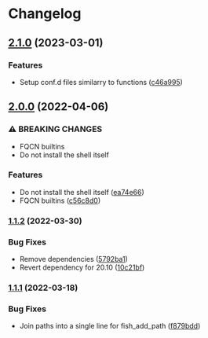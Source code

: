 # Changelog

## [2.1.0](https://github.com/agl4/ansible-role-shell-fish/compare/v2.0.0...v2.1.0) (2023-03-01)


### Features

* Setup conf.d files similarry to functions ([c46a995](https://github.com/agl4/ansible-role-shell-fish/commit/c46a995e9c9656576defd45d45f7e7363351a4d5))

## [2.0.0](https://github.com/agl4/ansible-role-shell-fish/compare/v1.1.2...v2.0.0) (2022-04-06)


### ⚠ BREAKING CHANGES

* FQCN builtins
* Do not install the shell itself

### Features

* Do not install the shell itself ([ea74e66](https://github.com/agl4/ansible-role-shell-fish/commit/ea74e66fc0aeec8e982e667aa3d957c618a296ee))
* FQCN builtins ([c56c8d0](https://github.com/agl4/ansible-role-shell-fish/commit/c56c8d03aacbaf41eee702f706436edd92225a34))

### [1.1.2](https://www.github.com/agl4/ansible-role-shell-fish/compare/v1.1.1...v1.1.2) (2022-03-30)


### Bug Fixes

* Remove dependencies ([5792ba1](https://www.github.com/agl4/ansible-role-shell-fish/commit/5792ba164c393304da86d65357678ab5c4e0cbb0))
* Revert dependency for 20.10 ([10c21bf](https://www.github.com/agl4/ansible-role-shell-fish/commit/10c21bf31f75619866ee247029e633ffe257c595))

### [1.1.1](https://www.github.com/agl4/ansible-role-shell-fish/compare/v1.1.0...v1.1.1) (2022-03-18)


### Bug Fixes

* Join paths into a single line for fish_add_path ([f879bdd](https://www.github.com/agl4/ansible-role-shell-fish/commit/f879bdd8d39db52066f6986dc5670154200215df))
